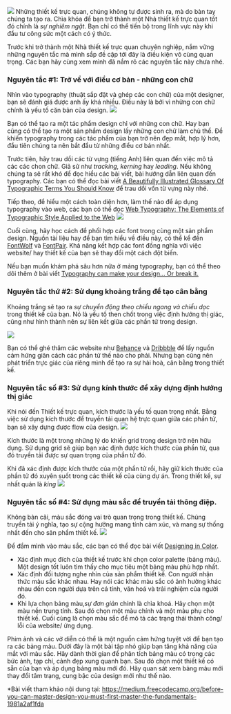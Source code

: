 ![](https://images.viblo.asia/8307aea3-1b44-493d-a295-d9f44bf3b673.png)
Những thiết kế trực quan, chúng không tự được sinh ra, mà do bàn tay chúng ta tạo ra. 
Chìa khóa để bạn trở thành một Nhà thiết kế trực quan tốt đó chính là *sự nghiêm ngặt*. Bạn chỉ có thể tiến bộ trong lĩnh vực này khi đầu tư công sức một cách có ý thức. 

Trước khi trở thành một Nhà thiết kế trực quan chuyên nghiệp, nắm vững những nguyên tắc mà mình sắp đề cập tới đây là điều kiện vô cùng quan trọng. Các bạn hãy cùng xem mình đã nắm rõ các nguyên tắc này chưa nhé. 

### Nguyên tắc #1: Trở về với điều cơ bản - những con chữ
Nhìn vào typography (thuật sắp đặt và ghép các con chữ) của một designer, bạn sẽ đánh giá được anh ấy khá nhiều. Điều này là bởi vì những con chữ chính là yếu tố căn bản của design.
![](https://images.viblo.asia/ddf03b6e-ea72-4ed0-92b6-4c19ffe0aa50.png)

Bạn có thể tạo ra một tác phẩm design chỉ với những con chữ. Hay bạn cũng có thể tạo ra một sản phẩm design lấy những con chữ làm chủ thể. Để khiến typography trong các tác phẩm của bạn trở nên đẹp mắt, hợp lý hơn, đầu tiên chúng ta nên bắt đầu từ những điều cơ bản nhất.

Trước tiên, hãy trau dồi các từ vựng (tiếng Anh) liên quan đến việc mô tả các các chon chữ. Giả sử như *tracking, kerning* hay *leading*. Nếu không chúng ta sẽ rất khó để đọc hiểu các bài viết, bài hướng dẫn liên quan đến typography. 
Các bạn có thể đọc bài viết [A Beautifully Illustrated Glossary Of Typographic Terms You Should Know](https://designschool.canva.com/blog/typography-terms/) để trau dồi vốn từ vựng này nhé. 

Tiếp theo, để hiểu một cách toàn diện hơn, làm thế nào để áp dụng typography vào web, các bạn có thể đọc [Web Typography: The Elements of Typographic Style Applied to the Web](https://webtypography.net/toc/)
![](https://images.viblo.asia/20ce8854-bded-450c-a90b-ba83796cdda4.png)

Cuối cùng, hãy học cách để phối hợp các font trong cùng một sản phẩm design. Nguồn tài liệu hay để bạn tìm hiểu về điều này, có thể kể đến [FontWolf](https://www.typewolf.com/site-of-the-day/fonts/circular) và [FontPair](http://fontpair.co/). Khả năng kết hợp các font đồng nghĩa với việc website/ hay thiết kế của bạn sẽ thay đổi một cách đột biến. 

Nếu bạn muốn khám phá sâu hơn nữa ở mảng typography, bạn có thể theo dõi thêm ở bài viết [Typography can make your design… Or break it.](https://medium.com/@JonathanZWhite/typography-can-make-your-design-or-break-it-7be710aadcfe)

### Nguyên tắc thứ #2: Sử dụng khoảng trắng để tạo cân bằng
Khoảng trắng sẽ tạo ra *sự chuyển động theo chiều ngang và chiều dọc* trong thiết kế của bạn. Nó là yếu tố then chốt trong việc định hướng thị giác, cũng như hình thành nên sự liên kết giữa các phần tử trong design. 

![](https://images.viblo.asia/e9a84a6a-8c9e-4da3-9bca-2e48b6d34896.jpeg)

Bạn có thể ghé thăm các website như [Behance](https://www.behance.net/) và [Dribbble](https://dribbble.com/) để lấy nguồn cảm hứng giãn cách các phần tử thế nào cho phải. Nhưng bạn cũng nên phát triển trực giác của riêng mình để tạo ra sự hài hoà, cân bằng trong thiết kế. 

### Nguyên tắc số #3: Sử dụng kính thước để xây dựng định hướng thị giác
Khi nói đến Thiết kế trực quan, kích thước là yếu tố quan trọng nhất. Bằng việc sử dụng kích thước để truyền tải quan hệ trực quan giữa các phần tử, bạn sẽ xây dựng được flow của design. 
![](https://images.viblo.asia/eee35470-d641-4807-b466-8c3aa0d1aa77.png)

Kích thước là một trong những lý do khiến grid trong design trở nên hữu dụng. Sử dụng grid sẽ giúp bạn xác định được kích thước của phần tử, qua đó truyền tải được sự quan trọng của phần tử đó. 

Khi đã xác định được kích thước của một phần tử rồi, hãy giữ kích thước của phần tử đó xuyên suốt trong các thiết kế của cùng dự án. Trong thiết kế, sự nhất quán là *king*
![](https://images.viblo.asia/3062b85b-a2bb-4fb8-beb6-7fbfc596e506.png)

### Nguyên tắc số #4: Sử dụng màu sắc để truyền tải thông điệp. 
Không bàn cãi, màu sắc đóng vai trò quan trọng trong thiết kế. Chúng truyền tải ý nghĩa, tạo sự cộng hưởng mang tính cảm xúc, và mang sự thống nhất đến cho sản phẩm thiết kế.
![](https://images.viblo.asia/6652dfd6-6393-4841-ad19-7eb0cec26211.png)

Để đắm mình vào màu sắc, các bạn có thể đọc bài viết [Designing in Color](https://medium.freecodecamp.com/designing-in-color-abd358660a7b). 

* Xác định mục đích của thiết kế trước khi chọn color palette (bảng màu).  Một design tốt luôn tìm thấy cho mục tiêu một bảng màu phù hợp nhất.
* Xác định đối tượng nghe nhìn của sản phẩm thiết kế. Con người nhận thức màu sắc khác nhau. Hay nói các khác màu sắc có ảnh hưởng khác nhau đến con người dựa trên cá tính, văn hoá và trải nghiệm của người đó. 
* Khi lựa chọn bảng màu,*sự đơn giản* chính là chìa khoá. Hãy chọn một màu nền trung tính. Sau đó chọn một màu chính và một màu phụ cho thiết kế. Cuối cùng là chọn màu sắc để mô tả các trạng thái thành công/ lỗi của website/ ứng dụng. 

Phim ảnh và các vở diễn có thể là một nguồn cảm hứng tuyệt vời để bạn tạo ra các bảng màu.
Dưới đây là một bài tập nhỏ giúp bạn tăng khả năng của mắt với màu sắc. 
Hãy dành thời gian để phân tích bảng màu có trong các bức ảnh, tạp chí, cảnh đẹp xung quanh bạn. Sau đó chọn một thiết kế có sẵn của bạn và áp dụng bảng màu mới đó. 
Hãy quan sát xem bảng màu mới thay đổi tâm trạng, cung bậc của design mới như thế nào.

*Bài viết tham khảo nội dung tại: https://medium.freecodecamp.org/before-you-can-master-design-you-must-first-master-the-fundamentals-1981a2af1fda